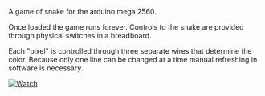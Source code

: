 A game of snake for the arduino mega 2560. 

Once loaded the game runs forever. Controls to the snake are provided through physical switches in a breadboard.

Each "pixel" is controlled through three separate wires that determine the color. Because only one line can be changed at a time manual refreshing in software is necessary.

[![Watch](https://i.ibb.co/84RncWsV/Screenshot-2025-09-22-at-17-09-39-snake-game-demo-on-Vimeo.png)](https://vimeo.com/1120961202)
